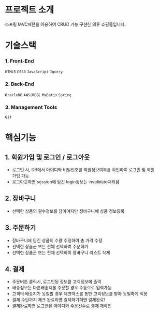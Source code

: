 # 프로젝트 소개
스프링 MVC패턴을 이용하여 CRUD 기능 구현한 의류 쇼핑몰입니다.

# 기술스택
### 1. Front-End
`HTML5` `CSS3` `JavaScript` `Jquery`

### 2. Back-End
`OracleDB` `AWS(RDS)` `MyBatis` `Spring`

### 3. Management Tools
`Git`

# 핵심기능
## 1. 회원가입 및 로그인 / 로그아웃
- 로그인 시, DB에서 아이디와 비밀번호를 회원정보여부를 확인하여 로그인 및 회원가입 가능
- 로그아웃하면 session에 담긴 login정보는 invalidate처리됨

## 2. 장바구니
- 선택한 상품의 필수정보를 담아야지만 장바구니에 상품 정보등록

## 3. 주문하기
- 장바구니에 담긴 상품의 수량 수정하여 총 가격 수정
- 선택한 상품군 또는 전체 선택하여 주문하기
- 선택한 상품군 또는 전체 선택하여 장바구니 리스트 삭제

## 4. 결제
- 주문버튼 클릭시, 로그인된 정보를 고객정보에 출력
- 배송정보는 다른배송지롤 주문할 경우 수동으로 입력가능
- 고객의 배송지가 동일할 경우 체크박스를 통한 고객정보를 받아 동일하게 적용
- 결제 수단까지 체크 완료하면 결제하기하면 결제완료!
- 결제완료하면 로그인된 아이디와 주문건수로 결제 재확인

